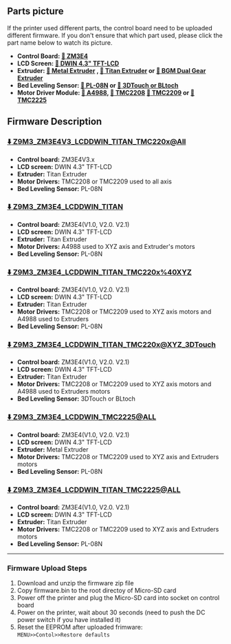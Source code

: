 ## Parts picture
If the printer used different parts, the control board need to be uploaded different firmware. If you don't ensure that which part used, please click the part name below to watch its picture.
- **Control Board: [:art: ZM3E4](https://github.com/ZONESTAR3D/Control-Board/blob/main/32bit/ZM3E4.jpg)**
- **LCD Screen: [:art: DWIN 4.3" TFT-LCD](../../../../../partpic/DWIN_LCD.jpg)**
- **Extruder: [:art: Metal Extruder](../../../../../partpic/EM4.jpg) , [:art: Titan Extruder](../../../../../partpic/Titan.jpg) or [:art: BGM Dual Gear Extruder](../../../../../partpic/bgm.jpg)**
- **Bed Leveling Sensor: [:art: PL-08N](../../../../../partpic/PL08N.jpg) or [:art: 3DTouch or BLtoch](../../../../../partpic/3dtouch.jpg)**
- **Motor Driver Module: [:art: A4988](../../../../../partpic/A4988.jpg), [:art: TMC2208](../../../../../partpic/TMC2208.jpg) [:art: TMC2209](../../../../../partpic/TMC2209.jpg) or [:art: TMC2225](../../../../../partpic/TMC2225.jpg)**

## Firmware Description
### [:arrow_down: Z9M3_ZM3E4V3_LCDDWIN_TITAN_TMC220x@All](./Z9M3_ZM3E4V3_LCDDWIN_TITAN_TMC220x@All.zip)
- **Control board:** ZM3E4V3.x
- **LCD screen:** DWIN 4.3" TFT-LCD
- **Extruder:** Titan Extruder
- **Motor Drivers:** TMC2208 or TMC2209 used to all axis
- **Bed Leveling Sensor:** PL-08N
### [:arrow_down: Z9M3_ZM3E4_LCDDWIN_TITAN](./Z9M3_ZM3E4_LCDDWIN_TITAN.zip)
- **Control board:** ZM3E4(V1.0, V2.0. V2.1)
- **LCD screen:** DWIN 4.3" TFT-LCD
- **Extruder:** Titan Extruder
- **Motor Drivers:** A4988 used to XYZ axis and Extruder's motors 
- **Bed Leveling Sensor:** PL-08N
### [:arrow_down: Z9M3_ZM3E4_LCDDWIN_TITAN_TMC220x%40XYZ](./Z9M3_ZM3E4_LCDDWIN_TITAN_TMC220x%40XYZ.zip)
- **Control board:** ZM3E4(V1.0, V2.0. V2.1)
- **LCD screen:** DWIN 4.3" TFT-LCD
- **Extruder:** Titan Extruder
- **Motor Drivers:** TMC2208 or TMC2209 used to XYZ axis motors and A4988 used to Extruders
- **Bed Leveling Sensor:** PL-08N
### [:arrow_down: Z9M3_ZM3E4_LCDDWIN_TITAN_TMC220x@XYZ_3DTouch](./Z9M3_ZM3E4_LCDDWIN_TITAN_TMC220x%40XYZ_3DTouch.zip)
- **Control board:** ZM3E4(V1.0, V2.0. V2.1)
- **LCD screen:** DWIN 4.3" TFT-LCD
- **Extruder:** Titan Extruder
- **Motor Drivers:** TMC2208 or TMC2209 used to XYZ axis motors and A4988 used to Extruders motors
- **Bed Leveling Sensor:** 3DTouch or BLtoch
### [:arrow_down: Z9M3_ZM3E4_LCDDWIN_TMC2225@ALL](./Z9M3_ZM3E4_LCDDWIN_TMC2225%40ALL.zip)
- **Control board:** ZM3E4(V1.0, V2.0. V2.1)
- **LCD screen:** DWIN 4.3" TFT-LCD
- **Extruder:** Metal Extruder
- **Motor Drivers:** TMC2208 or TMC2209 used to XYZ axis and Extruders motors
- **Bed Leveling Sensor:** PL-08N
### [:arrow_down: Z9M3_ZM3E4_LCDDWIN_TITAN_TMC2225@ALL](./Z9M3_ZM3E4_LCDDWIN_TITAN_TMC2225%40ALL.zip)
- **Control board:** ZM3E4(V1.0, V2.0. V2.1)
- **LCD screen:** DWIN 4.3" TFT-LCD
- **Extruder:** Titan Extruder
- **Motor Drivers:** TMC2208 or TMC2209 used to XYZ axis and Extruders motors
- **Bed Leveling Sensor:** PL-08N


-----
### Firmware Upload Steps
1. Download and unzip the firmware zip file
2. Copy firmware.bin to the root directoy of Micro-SD card
3. Power off the printer and plug the Micro-SD card into socket on control board
4. Power on the printer, wait about 30 seconds (need to push the DC power switch if you have installed it)
5. Reset the EEPROM after uploaded frimware:    
  `MENU>>Contol>>Restore defaults`